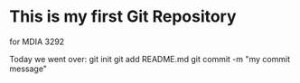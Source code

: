 # This is my first Git Repository
for MDIA 3292

Today we went over: 
        git init 
        git add README.md
        git commit -m "my commit message"